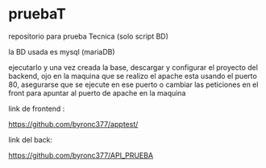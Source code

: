 # pruebaT
repositorio para prueba Tecnica (solo script BD)

la BD usada es mysql (mariaDB)

ejecutarlo y una vez creada la base, descargar y configurar el proyecto del backend, ojo en la maquina que se realizo el apache esta usando el puerto 80, asegurarse que se ejecute en ese puerto o cambiar las peticiones en el front para apuntar al puerto de apache en la maquina

link de frontend : 

https://github.com/byronc377/apptest/

link del back:

https://github.com/byronc377/API_PRUEBA
